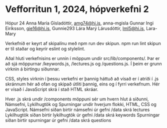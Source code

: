 # Vefforritun 1, 2024, hópverkefni 2

Hópur 24 
Anna María Gísladóttir, amg74@hi.is, anna-mgisla
Gunnar Ingi Eiríksson, gie16@hi.is, Gunnie293
Lára Marý Lárusdóttir, lml5@hi.is, Lara-Mary

Verkefnið er keyrt af skipalínu með npm run dev skipun. 
npm run lint skipun er til staðar og keyrir eslint og stylelint.

Aðal hluti verkefnisins er unnin í möppum undir src/lib/components/. Þar er að sjá möppurnar /keywords.js, /lectures.js og /questions.js. Í þeim er grunn virknin á birtingu síðunnar.

CSS, styles virknin í þessu verkefni er þannig háttuð að vísað er í atriði í .js skránnum hér að ofan og skipað útliti þannig, eins og í fyrri verkefnum. Hér er vísað í JavaScript skrá í stað HTML skráar.

Hver .js skrá undir /components möppuni sér um hvern hlut á síðunni, Námsefni, Lykilhugtök og Spurningar undir hverjum flokki, HTML, CSS og JavaScript.
Námsefni síðan birtir námsefni úr gefni /data skrá lectures
Lykilhugtök síðan birtir lykilhugtök úr gefni /data skrá keywords
Spurningar síðan birtir spurningar úr gefni /data skrá questions